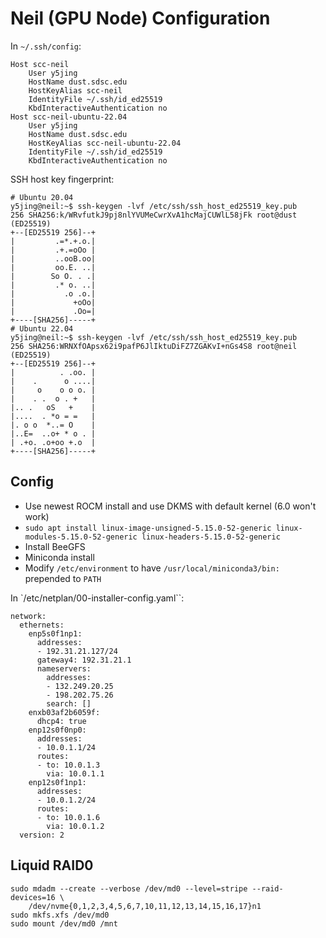 # Neil (GPU Node) Configuration

In `~/.ssh/config`:
```
Host scc-neil
    User y5jing
    HostName dust.sdsc.edu
    HostKeyAlias scc-neil
    IdentityFile ~/.ssh/id_ed25519
    KbdInteractiveAuthentication no
Host scc-neil-ubuntu-22.04
    User y5jing
    HostName dust.sdsc.edu
    HostKeyAlias scc-neil-ubuntu-22.04
    IdentityFile ~/.ssh/id_ed25519
    KbdInteractiveAuthentication no
```

SSH host key fingerprint:
```
# Ubuntu 20.04
y5jing@neil:~$ ssh-keygen -lvf /etc/ssh/ssh_host_ed25519_key.pub
256 SHA256:k/WRvfutkJ9pj8nlYVUMeCwrXvA1hcMajCUWlL58jFk root@dust (ED25519)
+--[ED25519 256]--+
|         .=*.+.o.|
|         .+.=oOo |
|         ..ooB.oo|
|         oo.E. ..|
|        So O. . .|
|         .* o. ..|
|           .o .o.|
|             +oOo|
|             .Oo=|
+----[SHA256]-----+
# Ubuntu 22.04
y5jing@neil:~$ ssh-keygen -lvf /etc/ssh/ssh_host_ed25519_key.pub
256 SHA256:WRNXfOApsx62i9pafP6JlIktuDiFZ7ZGAKvI+nGs4S8 root@neil (ED25519)
+--[ED25519 256]--+
|          . .oo. |
|    .      o ....|
|     o    o o o. |
|    . .  o . +   |
|.. .   oS   +    |
|....  . *o = =   |
|. o o  *..= O    |
|..E=  ..o+ * o . |
| .+o. .o+oo +.o  |
+----[SHA256]-----+
```

## Config

- Use newest ROCM install and use DKMS with default kernel (6.0 won't work)
- `sudo apt install linux-image-unsigned-5.15.0-52-generic
  linux-modules-5.15.0-52-generic linux-headers-5.15.0-52-generic`
- Install BeeGFS
- Miniconda install
- Modify `/etc/environment` to have `/usr/local/miniconda3/bin:` prepended to `PATH`

In `/etc/netplan/00-installer-config.yaml``:
```
network:
  ethernets:
    enp5s0f1np1:
      addresses:
      - 192.31.21.127/24
      gateway4: 192.31.21.1
      nameservers:
        addresses:
        - 132.249.20.25
        - 198.202.75.26
        search: []
    enxb03af2b6059f:
      dhcp4: true
    enp12s0f0np0:
      addresses:
      - 10.0.1.1/24
      routes:
      - to: 10.0.1.3
        via: 10.0.1.1
    enp12s0f1np1:
      addresses:
      - 10.0.1.2/24
      routes:
      - to: 10.0.1.6
        via: 10.0.1.2
  version: 2
```

## Liquid RAID0

```
sudo mdadm --create --verbose /dev/md0 --level=stripe --raid-devices=16 \
	/dev/nvme{0,1,2,3,4,5,6,7,10,11,12,13,14,15,16,17}n1
sudo mkfs.xfs /dev/md0
sudo mount /dev/md0 /mnt
```
